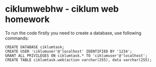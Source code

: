 # ciklumwebhw - ciklum web homework
To run the code firstly you need to create a database, use following commands: <br/>
```
CREATE DATABASE ciklumtask; 
CREATE USER 'ciklumuser'@'localhost' IDENTIFIED BY '1234'; 
GRANT ALL PRIVILEGES ON ciklumtask.* TO 'ciklumuser'@'localhost'; 
CREATE TABLE ciklumtask.web(action varchar(255), data varchar(255); 
```
